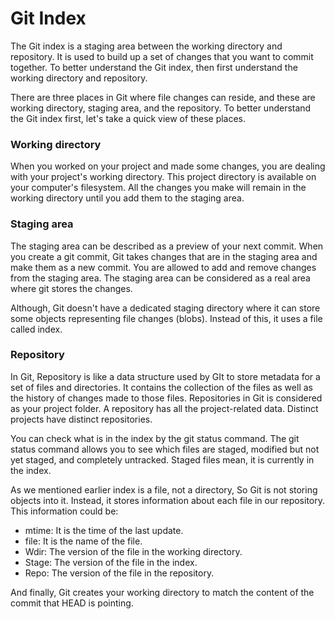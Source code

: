 # Git Index
The Git index is a staging area between the working directory and repository. It is used to build up a set of changes that you want to commit together. To better understand the Git index, then first understand the working directory and repository.

There are three places in Git where file changes can reside, and these are working directory, staging area, and the repository. To better understand the Git index first, let's take a quick view of these places.

### Working directory
When you worked on your project and made some changes, you are dealing with your project's working directory. This project directory is available on your computer's filesystem. All the changes you make will remain in the working directory until you add them to the staging area.

### Staging area
The staging area can be described as a preview of your next commit. When you create a git commit, Git takes changes that are in the staging area and make them as a new commit. You are allowed to add and remove changes from the staging area. The staging area can be considered as a real area where git stores the changes.

Although, Git doesn't have a dedicated staging directory where it can store some objects representing file changes (blobs). Instead of this, it uses a file called index.

### Repository
In Git, Repository is like a data structure used by GIt to store metadata for a set of files and directories. It contains the collection of the files as well as the history of changes made to those files. Repositories in Git is considered as your project folder. A repository has all the project-related data. Distinct projects have distinct repositories.

You can check what is in the index by the git status command. The git status command allows you to see which files are staged, modified but not yet staged, and completely untracked. Staged files mean, it is currently in the index. 

As we mentioned earlier index is a file, not a directory, So Git is not storing objects into it. Instead, it stores information about each file in our repository. This information could be:

- mtime: It is the time of the last update.
- file: It is the name of the file.
- Wdir: The version of the file in the working directory.
- Stage: The version of the file in the index.
- Repo: The version of the file in the repository.

And finally, Git creates your working directory to match the content of the commit that HEAD is pointing.
